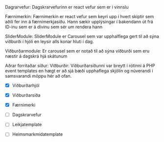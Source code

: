 Dagrarvefur:
	Dagskrarvefurinn er react vefur sem er i vinnslu

Færnimerkin:
	Færnimerkin er react vefur sem keyri upp í hvert skiptir sem aðili fer inn á færnimerkjasíðu. Hann sækir upplýsingar í bakendann út frá ID-inu sem er á divinu sem sér um rendera hann

SliderModule:
	SliderModule er Carousel sem var upphalflega gert til að sýna viðburði í hjóli en leysir alls konar hluti í dag.

Viðburðarmodule:
	Er carousel sem er notað til að sýna viðburði sem eru næstir á dagskrá hjá skátunum

Aðrar forritaðar síður:
	Viðburðir:
		Viðburðarsíðunni var breytt í rótinni á PHP event templates en hægt er að sjá bæði upphaflega skjölin og núverandi í samsvarandi möppu hér að ofan.


- [x] Viðburðarhjól
- [x] Viðburðarsíða
- [x] Færnimerki
- [ ] Dagskrarvefur
- [ ] Leikjatemplate
- [ ] Heimsmarkmidatemplate

